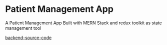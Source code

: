 # Patient Management App

A Patient Management App Built with MERN Stack and redux toolkit as state management tool

[backend-source-code](https://replit.com/@WadadParker/Patient-Management)
